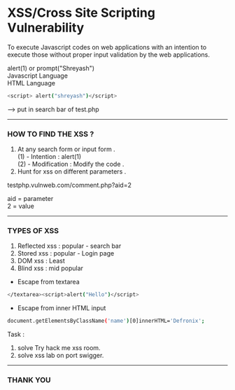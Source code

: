 # XSS/Cross Site Scripting Vulnerability

To execute Javascript codes on web applications with an intention to execute those without proper input validation by the web applications.

alert(1) or prompt("Shreyash") <br>
Javascript Language <br>
HTML Language <br>

```bash
<script> alert("shreyash")</script>
```
 --> put in search bar of test.php


---
### HOW TO FIND THE XSS ? 
1. At any search form or input form .<br>
(1) - Intention : alert(1) <br>
(2) - Modification : Modify the code .
2. Hunt for xss on different parameters .

testphp.vulnweb.com/comment.php?aid=2

aid = parameter <br>
2 = value

---
### TYPES OF XSS 
1. Reflected xss : popular - search bar 
2. Stored xss : popular - Login page
3. DOM xss : Least
4. Blind xss : mid popular 

- Escape from textarea
```bash
</textarea><script>alert("Hello")</script>
```

- Escape from inner HTML input
```bash
document.getElementsByClassName('name')[0]innerHTML='Defronix';
```

Task :
1. solve Try hack me xss room.
2. solve xss lab on port swigger. 

---
### THANK YOU 